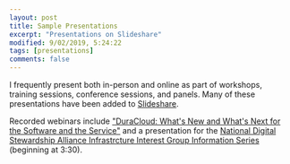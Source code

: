 ```yaml
---
layout: post
title: Sample Presentations
excerpt: "Presentations on Slideshare"
modified: 9/02/2019, 5:24:22
tags: [presentations]
comments: false
---
```


I frequently present both in-person and online as part of workshops, training sessions, conference sessions, and panels. Many of these presentations have been added to [Slideshare](http://www.slideshare.net/HeatherGreerKlein). 

Recorded webinars include ["DuraCloud: What's New and What's Next for the Software and the Service"](https://youtu.be/KSICFYf-qYI) and a presentation for the [National Digital Stewardship Alliance Infrastrcture Interest Group Information Series](https://youtu.be/JiviyDF7iRo)   (beginning at 3:30).

